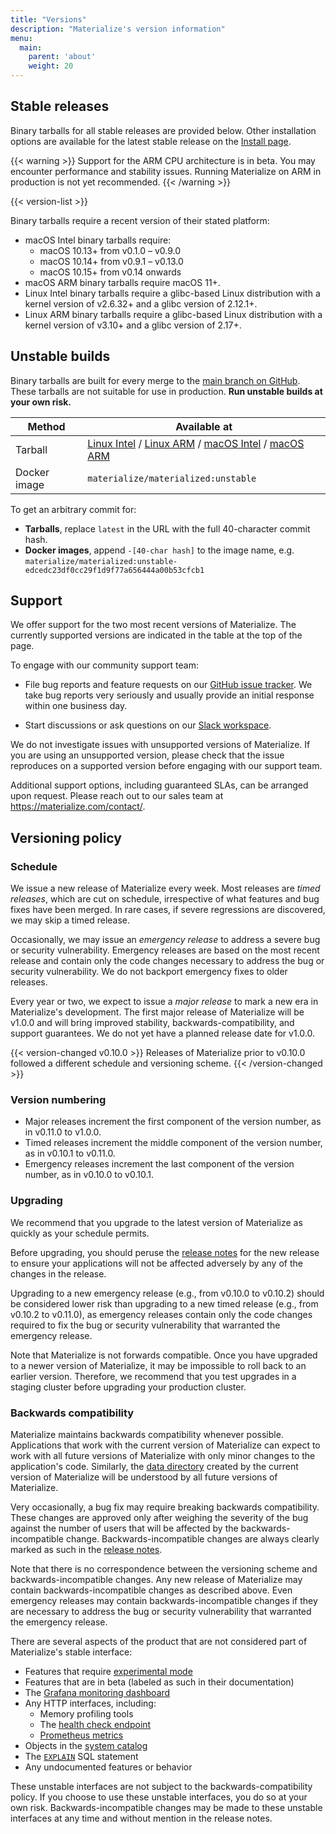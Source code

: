 ```yaml
---
title: "Versions"
description: "Materialize's version information"
menu:
  main:
    parent: 'about'
    weight: 20
---
```


## Stable releases

Binary tarballs for all stable releases are provided below. Other installation
options are available for the latest stable release on the [Install
page](/install).

{{< warning >}}
Support for the ARM CPU architecture is in beta. You may encounter performance
and stability issues. Running Materialize on ARM in production is not yet
recommended.
{{< /warning >}}

{{< version-list >}}

Binary tarballs require a recent version of their stated platform:

* macOS Intel binary tarballs require:
    * macOS 10.13+ from v0.1.0 – v0.9.0
    * macOS 10.14+ from v0.9.1 – v0.13.0
    * macOS 10.15+ from v0.14 onwards
* macOS ARM binary tarballs require macOS 11+.
* Linux Intel binary tarballs require a glibc-based Linux distribution with a
  kernel version of v2.6.32+ and a glibc version of 2.12.1+.
* Linux ARM binary tarballs require a glibc-based Linux distribution with a
  kernel version of v3.10+ and a glibc version of 2.17+.

## Unstable builds

Binary tarballs are built for every merge to the [main branch on
GitHub][github]. These tarballs are not suitable for use in production.
**Run unstable builds at your own risk.**

| Method       | Available at                                              |
|--------------|-----------------------------------------------------------|
| Tarball      | [Linux Intel] / [Linux ARM] / [macOS Intel] / [macOS ARM] |
| Docker image | `materialize/materialized:unstable`                       |

To get an arbitrary commit for:

- **Tarballs**, replace `latest` in the URL with the full 40-character commit hash.
- **Docker images**, append `-[40-char hash]` to the image name, e.g.
  `materialize/materialized:unstable-edcedc23df0cc29f1d9f77a656444a00b53cfcb1`

## Support

We offer support for the two most recent versions of Materialize. The
currently supported versions are indicated in the table at the top of the page.

To engage with our community support team:

  * File bug reports and feature requests on our [GitHub issue
    tracker](https://github.com/MaterializeInc/materialize). We take bug reports
    very seriously and usually provide an initial response within one business
    day.

  * Start discussions or ask questions on our [Slack workspace](https://materialize.com/s/chat).

We do not investigate issues with unsupported versions of Materialize. If you
are using an unsupported version, please check that the issue reproduces on a
supported version before engaging with our support team.

Additional support options, including guaranteed SLAs, can be arranged upon
request. Please reach out to our sales team at <https://materialize.com/contact/>.

## Versioning policy

### Schedule

We issue a new release of Materialize every week. Most releases are *timed
releases*, which are cut on schedule, irrespective of what features and bug
fixes have been merged. In rare cases, if severe regressions are discovered, we
may skip a timed release.

Occasionally, we may issue an *emergency release* to address a severe bug
or security vulnerability. Emergency releases are based on the most recent
release and contain only the code changes necessary to address the bug or
security vulnerability. We do not backport emergency fixes to older releases.

Every year or two, we expect to issue a *major release* to mark a new era in
Materialize's development. The first major release of Materialize will be v1.0.0
and will bring improved stability, backwards-compatibility, and support
guarantees. We do not yet have a planned release date for v1.0.0.

{{< version-changed v0.10.0 >}}
Releases of Materialize prior to v0.10.0 followed a different schedule and
versioning scheme.
{{< /version-changed >}}

### Version numbering

* Major releases increment the first component of the version number, as in
  v0.11.0 to v1.0.0.
* Timed releases increment the middle component of the version number, as in
  v0.10.1 to v0.11.0.
* Emergency releases increment the last component of the version number, as
  in v0.10.0 to v0.10.1.

### Upgrading

We recommend that you upgrade to the latest version of Materialize as quickly
as your schedule permits.

Before upgrading, you should peruse the [release notes](/release-notes) for
the new release to ensure your applications will not be affected adversely
by any of the changes in the release.

Upgrading to a new emergency release (e.g., from v0.10.0 to v0.10.2) should be
considered lower risk than upgrading to a new timed release (e.g., from v0.10.2
to v0.11.0), as emergency releases contain only the code changes required to fix
the bug or security vulnerability that warranted the emergency release.

Note that Materialize is not forwards compatible. Once you have upgraded to a
newer version of Materialize, it may be impossible to roll back to an earlier
version. Therefore, we recommend that you test upgrades in a staging cluster
before upgrading your production cluster.

### Backwards compatibility

Materialize maintains backwards compatibility whenever possible. Applications
that work with the current version of Materialize can expect to work with all
future versions of Materialize with only minor changes to the application's
code. Similarly, the [data directory](/cli/#data-directory) created by the
current version of Materialize will be understood by all future versions of
Materialize.

Very occasionally, a bug fix may require breaking backwards compatibility. These
changes are approved only after weighing the severity of the bug against the
number of users that will be affected by the backwards-incompatible change.
Backwards-incompatible changes are always clearly marked as such in the [release
notes](/release-notes).

Note that there is no correspondence between the versioning scheme and
backwards-incompatible changes. Any new release of Materialize may contain
backwards-incompatible changes as described above. Even emergency releases may
contain backwards-incompatible changes if they are necessary to address the bug
or security vulnerability that warranted the emergency release.

There are several aspects of the product that are not considered part of
Materialize's stable interface:

  * Features that require [experimental mode](/cli/#experimental-mode)
  * Features that are in beta (labeled as such in their documentation)
  * The [Grafana monitoring dashboard](/ops/monitoring)
  * Any HTTP interfaces, including:
    * Memory profiling tools
    * The [health check endpoint](/ops/monitoring#health-check)
    * [Prometheus metrics](/ops/monitoring#prometheus)
  * Objects in the [system catalog](/sql/system-tables)
  * The [`EXPLAIN`](/sql/explain) SQL statement
  * Any undocumented features or behavior

These unstable interfaces are not subject to the backwards-compatibility policy.
If you choose to use these unstable interfaces, you do so at your own risk.
Backwards-incompatible changes may be made to these unstable interfaces at any
time and without mention in the release notes.

[Linux Intel]: https://binaries.materialize.com/materialized-latest-x86_64-unknown-linux-gnu.tar.gz
[Linux ARM]: https://binaries.materialize.com/materialized-latest-aarch64-unknown-linux-gnu.tar.gz
[macOS Intel]: https://binaries.materialize.com/materialized-latest-x86_64-apple-darwin.tar.gz
[macOS ARM]: https://binaries.materialize.com/materialized-latest-aarch64-apple-darwin.tar.gz
[github]: https://github.com/MaterializeInc/materialize
[Semantic Versioning]: https://semver.org
